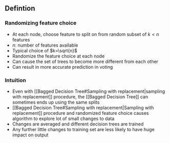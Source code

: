 ## Defintion

### Randomizing feature choice

- At each node, choose feature to split on from random subset of $k<n$ features
- $n$: number of features available
- Typical choice of $k=\sqrt{n}$
- Randomize the feature choice at each node
- Can cause the set of trees to become more different from each other
- Can result in more accurate prediction in voting

### Intuition

- Even with [[Bagged Decision Tree#Sampling with replacement|sampling with replacement]] procedure, the [[Bagged Decision Tree]] can sometimes ends up using the same splits
- [[Bagged Decision Tree#Sampling with replacement|Sampling with replacement]] procedure and randomized feature choice causes algorithm to explore lot of small changes to data
- Changes are averaged and different decision trees are trained
- Any further little changes to training set are less likely to have huge impact on output
